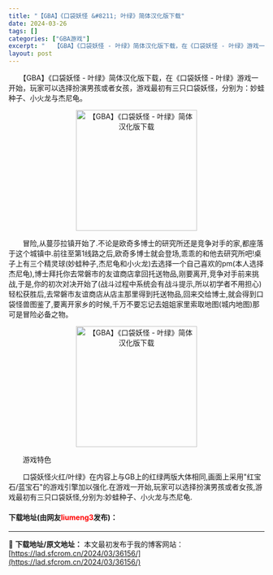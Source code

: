 ```yaml
---
title: "【GBA】《口袋妖怪 &#8211; 叶绿》简体汉化版下载"
date: 2024-03-26
tags: []
categories: ["GBA游戏"]
excerpt: "　　【GBA】《口袋妖怪 - 叶绿》简体汉化版下载，在《口袋妖怪 - 叶绿》游戏一开始，玩家可以选择扮演男孩或者女孩，游戏最初有三只口袋妖怪，分别为：妙蛙种子、小火龙与杰尼龟。 　　冒险,从蔓莎拉镇开始了.不论是欧奇多博士的研究所还是竞争对手的家,都座落于这个城镇中.前往至第1线路之后,欧奇多博士就&hellip;"
layout: post
---
```


 <p>　　【GBA】《口袋妖怪 - 叶绿》简体汉化版下载，在《口袋妖怪 - 叶绿》游戏一开始，玩家可以选择扮演男孩或者女孩，游戏最初有三只口袋妖怪，分别为：妙蛙种子、小火龙与杰尼龟。</p> <p align="center"><img align="" border="0" src="https://lad.sfcrom.cn/wp-content/uploads/2024/03/20240326_6602644d9e81a.jpg" width="238" alt="【GBA】《口袋妖怪 - 叶绿》简体汉化版下载" /></p> <p>　　冒险,从蔓莎拉镇开始了.不论是欧奇多博士的研究所还是竞争对手的家,都座落于这个城镇中.前往至第1线路之后,欧奇多博士就会登场,乖乖的和他去研究所吧!桌子上有三个精灵球(妙蛙种子,杰尼龟和小火龙)去选择一个自己喜欢的pm(本人选择杰尼龟),博士拜托你去常磐市的友谊商店拿回托送物品,刚要离开,竞争对手前来挑战,于是,你的初次对决开始了(战斗过程中系统会有战斗提示,所以初学者不用担心)轻松获胜后,去常磐市友谊商店从店主那里得到托送物品,回来交给博士,就会得到口袋怪兽图鉴了,要离开家乡的时候,千万不要忘记去姐姐家里索取地图(城内地图)那可是冒险必备之物。</p> <p align="center"><img align="" border="0" src="https://lad.sfcrom.cn/wp-content/uploads/2024/03/20240326_6602644de6f06.jpg" width="238" alt="【GBA】《口袋妖怪 - 叶绿》简体汉化版下载" /></p> <p>　　游戏特色</p> <p>　　口袋妖怪火红/叶绿》在内容上与GB上的红绿两版大体相同,画面上采用&quot;红宝石/蓝宝石&quot;的游戏引擎加以强化.在游戏一开始,玩家可以选择扮演男孩或者女孩,游戏最初有三只口袋妖怪,分别为:妙蛙种子、小火龙与杰尼龟.</p> <p><h4>下载地址(由网友<font color="red">liumeng3</font>发布)：</h4></p> 

---
📖 **下载地址/原文地址：** 本文最初发布于我的博客网站：[https://lad.sfcrom.cn/2024/03/36156/](https://lad.sfcrom.cn/2024/03/36156/)
